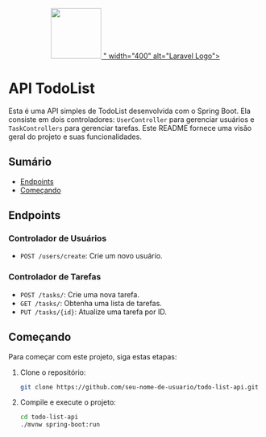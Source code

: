 <p align="center"><a href="https://laravel.com" target="_blank"><img src="<svg xmlns="http://www.w3.org/2000/svg" x="0px" y="0px" width="100" height="100" viewBox="0 0 48 48">
<path fill="#8bc34a" d="M43.982,23.635c0.069-4.261-0.891-9.328-2.891-15.273l-1.568-4.662l-2.13,4.433 c-0.114,0.237-0.244,0.469-0.38,0.698C33.514,5.827,28.974,4,24,4C12.954,4,4,12.954,4,24c0,11.046,8.954,20,20,20s20-8.954,20-20 C44,23.877,43.984,23.758,43.982,23.635z"></path><path fill="#fff" d="M39.385 32.558c-3.123 4.302-8.651 4.533-13.854 4.442H18.75h-1.938c4.428-1.593 7.063-1.972 9.754-3.4 5.068-2.665 10.078-8.496 11.121-14.562-1.93 5.836-7.779 10.85-13.109 12.889-3.652 1.393-10.248 2.745-10.248 2.745l-.267-.145C9.573 32.268 9.437 22.214 17.6 18.968c3.574-1.423 6.993-.641 10.854-1.593 4.122-1.012 8.89-4.208 10.83-8.375C41.456 15.667 44.07 26.106 39.385 32.558L39.385 32.558zM15.668 38.445C15.386 38.795 14.955 39 14.505 39c-.823 0-1.495-.677-1.495-1.5s.677-1.5 1.495-1.5c.341 0 .677.118.941.336C16.086 36.855 16.186 37.805 15.668 38.445L15.668 38.445z"></path>
</svg>" width="400" alt="Laravel Logo"></a></p>

# API TodoList

Esta é uma API simples de TodoList desenvolvida com o Spring Boot. Ela consiste em dois controladores: `UserController` para gerenciar usuários e `TaskControllers` para gerenciar tarefas. Este README fornece uma visão geral do projeto e suas funcionalidades.

## Sumário

- [Endpoints](#endpoints)
- [Começando](#começando)

## Endpoints

### Controlador de Usuários

- `POST /users/create`: Crie um novo usuário.

### Controlador de Tarefas

- `POST /tasks/`: Crie uma nova tarefa.
- `GET /tasks/`: Obtenha uma lista de tarefas.
- `PUT /tasks/{id}`: Atualize uma tarefa por ID.

## Começando

Para começar com este projeto, siga estas etapas:

1. Clone o repositório:

   ```bash
   git clone https://github.com/seu-nome-de-usuario/todo-list-api.git

2. Compile e execute o projeto:
   
   ```bash
   cd todo-list-api
   ./mvnw spring-boot:run
